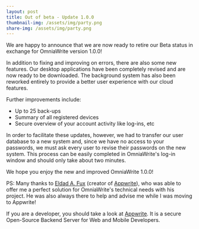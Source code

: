 ```yaml
---
layout: post
title: Out of beta - Update 1.0.0
thumbnail-img: /assets/img/party.png
share-img: /assets/img/party.png
---
```


We are happy to announce that we are now ready to retire our Beta status in exchange for OmniaWrite version 1.0.0!

In addition to fixing and improving on errors, there are also some new features.
Our desktop applications have been completely revised and are now ready to be downloaded.
The background system has also been reworked entirely to provide a better user experience with our cloud features.

Further improvements include:

- Up to 25 back-ups
- Summary of all registered devices
- Secure overview of your account activity like log-ins, etc

In order to facilitate these updates, however, we had to transfer our user database to a new system and, since we have no access to your passwords, we must ask every user to revise their passwords on the new system. This process can be easily completed in OmniaWrite's log-in window and should only take about two minutes.

We hope you enjoy the new and improved OmniaWrite 1.0.0!

PS: Many thanks to [Eldad A. Fux](https://twitter.com/eldadfux) (creator of [Appwrite](https://appwrite.io/)), who was able to offer me a perfect solution for OmniaWrite's technical needs with his project. He was also always there to help and advise me while I was moving to Appwrite!

If you are a developer, you should take a look at [Appwrite](https://appwrite.io/). It is a secure Open-Source Backend Server for Web and Mobile Developers.